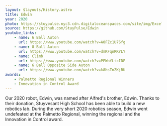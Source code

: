 ```yaml
---
layout: $layouts/History.astro
title: Edwin
year: 2020
photo: https://stuypulse.nyc3.cdn.digitaloceanspaces.com/site/img/Excelsior.JPG
source: https://github.com/StuyPulse/Edwin
youtube_links:
    - name: 6 Ball Auton
      url: https://www.youtube.com/watch?v=AOFZc1U7Sfg
    - name: 8 Ball Auton
      url: https://www.youtube.com/watch?v=dmKFqnRKYLY
    - name: Climb
      url: https://www.youtube.com/watch?v=PEWnYLtcIDE
    - name: 6 Ball Opposite Side Auton
      url: https://www.youtube.com/watch?v=k8hsTnZKjBU
awards: 
    - Palmetto Regional Winners
    - Innovation in Control Award
---
```


Our 2020 robot, Edwin, was named after Alfred's brother, Edwin. Thanks to their donation, Stuyvesant High School has been able to build a new robotics lab. During the very short 2020 robotics season, Edwin went undefeated at the Palmetto Regional, winning the regional and the Innovation in Control award. 